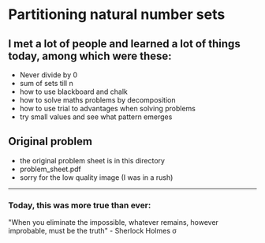# Partitioning natural number sets
## I met a lot of people and learned a lot of things today, among which were these:
- Never divide by 0
- sum of sets till n
- how to use blackboard and chalk
- how to solve maths problems by decomposition
- how to use trial to advantages when solving problems
- try small values and see what pattern emerges

## Original problem
- the original problem sheet is in this directory
- problem_sheet.pdf
- sorry for the low quality image (I was in a rush)

--- 
### Today, this was more true than ever:
"When you eliminate the impossible, whatever remains, however improbable, must be the truth" - Sherlock Holmes σ